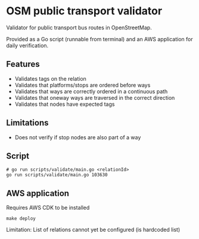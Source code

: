 # OSM public transport validator

Validator for public transport bus routes in OpenStreetMap.

Provided as a Go script (runnable from terminal) and an AWS application for daily verification.

## Features

* Validates tags on the relation
* Validates that platforms/stops are ordered before ways
* Validates that ways are correctly ordered in a continuous path
* Validates that oneway ways are traversed in the correct direction
* Validates that nodes have expected tags

## Limitations

* Does not verify if stop nodes are also part of a way

## Script

```shell
# go run scripts/validate/main.go <relationId>
go run scripts/validate/main.go 103630
```

## AWS application

Requires AWS CDK to be installed

```shell
make deploy
```

Limitation: List of relations cannot yet be configured (is hardcoded list)

